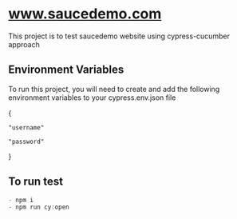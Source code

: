 # www.saucedemo.com

This project is to test saucedemo website using cypress-cucumber approach

## Environment Variables

To run this project, you will need to create and add the following environment variables to your cypress.env.json file

{

    "username"
    
    "password"

}

## To run test

```javascript
- npm i
- npm run cy:open
```
